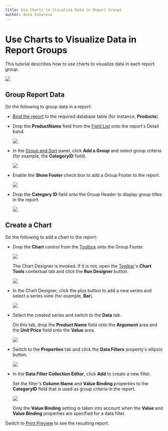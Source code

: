 ```yaml
---
title: Use Charts to Visualize Data in Report Groups
author: Anna Gubareva
---
```

# Use Charts to Visualize Data in Report Groups

This tutorial describes how to use charts to visualize data in each report group. 

![](../../../../../images/eurd-win-chart-for-groups-result.png)

## Group Report Data
Do the following to group data in a report:

* [Bind the report](../../bind-to-data.md) to the required database table (for instance, **Products**).

* Drop the **ProductName** field from the [Field List](../../report-designer-tools/ui-panels/field-list.md) onto the report's Detail band.
	
	![](../../../../../images/eurd-win-chart-for-groups-add-field-to-detail-band.png)

* In the [Group and Sort](../../report-designer-tools/ui-panels/group-and-sort-panel.md) panel, click **Add a Group** and select group criteria (for example, the **CategoryID** field).
	
	![](../../../../../images/eurd-win-chart-for-groups-group-data.png)

* Enable the **Show Footer** check box to add a Group Footer to the report.
	
	![](../../../../../images/eurd-win-chart-for-groups-show-footer.png)
    
* Drop the **Category ID** field onto the Group Header to display group titles in the report.
	
	![](../../../../../images/eurd-win-chart-for-groups-add-field-to-group-header.png)

## Create a Chart
Do the following to add a chart to the report:

* Drop the **Chart** control from the [Toolbox](../../report-designer-tools/toolbox.md) onto the Group Footer.
	
	![](../../../../../images/eurd-win-chart-for-groups-add-chart.png)

    The Chart Designer is invoked. If it is not, open the [Toolbar](../../report-designer-tools/toolbar.md)'s **Chart Tools** contextual tab and click the **Run Designer** button.
	
	![](../../../../../images/eurd-win-chart-run-designer-button.png)
   
* In the Chart Designer, click the plus button to add a new series and select a series view (for example, **Bar**).
	
	![](../../../../../images/eurd-win-chart-designer-add-series.png)

* Select the created series and switch to the **Data** tab.
	
	On this tab, drop the **Product Name** field onto the **Argument** area and the **Unit Price** field onto the **Value** area.
	
	![](../../../../../images/eurd-win-chart-for-groups-designer-data-settings.png)

* Switch to the **Properties** tab and click the **Data Filters** property's ellipsis button.
	
	![](../../../../../images/eurd-win-chart-for-groups-designer-data-filters.png)

* In the **Data Filter Collection Editor**, click **Add** to create a new filter.
	
	Set the filter's **Column Name** and **Value Binding** properties to the **CategoryID** field that is used as group criteria in the report.
	
	![](../../../../../images/eurd-win-chart-for-groups-designer-data-filter-editor.png)
	
	Only the **Value Binding** setting is taken into account when the **Value** and **Value Binding** properties are specified for a data filter.

Switch to [Print Preview](../../preview-print-and-export-reports.md) to see the resulting report.